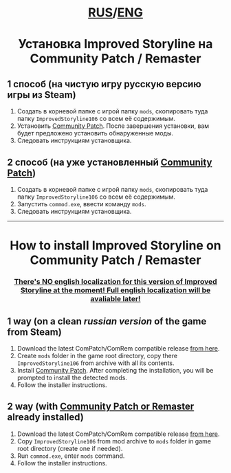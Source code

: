 <div align="center">

  # [RUS](#russian)/[ENG](#english)

</div>

<a id="russian"></a>

<div align="center"><h1>Установка Improved Storyline на Community Patch / Remaster</h1></div>

## 1 способ (на чистую игру русскую версию игры из Steam)

1. Создать в корневой папке с игрой папку `mods`, скопировать туда папку `ImprovedStoryline106` со всем её содержимым.
2. Установить [Community Patch](https://github.com/DeusExMachinaTeam/EM-CommunityPatch/). После завершения установки, вам будет предложено установить обнаруженные моды.
3. Следовать инструкциям установщика.

## 2 способ (на уже установленный [Community Patch](https://github.com/DeusExMachinaTeam/EM-CommunityPatch/))

1. Создать в корневой папке с игрой папку `mods`, скопировать туда папку `ImprovedStoryline106` со всем её содержимым.
2. Запустить `commod.exe`, ввести команду `mods`.
3. Следовать инструкциям установщика.

***

<a id="english"></a>

<div align="center"><h1>How to install Improved Storyline on Community Patch / Remaster</h1>

### <ins>There's **NO** english localization for this version of Improved Storyline at the moment! Full english localization will be avaliable later!</ins>

</div>

## 1 way (on a clean **_russian version_** of the game from Steam)

1. Download the latest ComPatch/ComRem compatible release [from here](/README.md#download_rus).
2. Create `mods` folder in the game root directory, copy there `ImprovedStoryline106` from archive with all its contents.
3. Install [Community Patch](https://github.com/DeusExMachinaTeam/EM-CommunityPatch/). After completing the installation, you will be prompted to install the detected mods.
4. Follow the installer instructions.

## 2 way (with [Community Patch or Remaster](https://github.com/DeusExMachinaTeam/EM-CommunityPatch/) already installed)

1. Download the latest ComPatch/ComRem compatible release [from here](/README.md#download_eng).
2. Copy `ImprovedStoryline106` from mod archive to `mods` folder in game root directory (create one if needed).
3. Run `commod.exe`, enter `mods` command.
4. Follow the installer instructions.